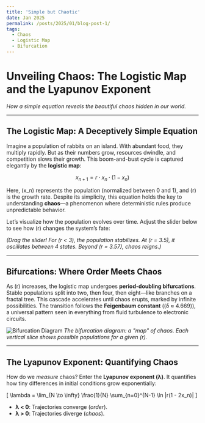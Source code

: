```yaml
---
title: 'Simple but Chaotic'
date: Jan 2025
permalink: /posts/2025/01/blog-post-1/
tags:
  - Chaos
  - Logistic Map
  - Bifurcation
---
```

# Unveiling Chaos: The Logistic Map and the Lyapunov Exponent

*How a simple equation reveals the beautiful chaos hidden in our world.*

---

## **The Logistic Map: A Deceptively Simple Equation**

Imagine a population of rabbits on an island. With abundant food, they multiply rapidly. But as their numbers grow, resources dwindle, and competition slows their growth. This boom-and-bust cycle is captured elegantly by the **logistic map**:

$$x_{n+1} = r \cdot x_n \cdot (1 - x_n)$$

Here, \(x_n\) represents the population (normalized between 0 and 1), and \(r\) is the growth rate. Despite its simplicity, this equation holds the key to understanding **chaos**—a phenomenon where deterministic rules produce unpredictable behavior.

Let’s visualize how the population evolves over time. Adjust the slider below to see how \(r\) changes the system’s fate:

*(Drag the slider! For \(r < 3\), the population stabilizes. At \(r = 3.5\), it oscillates between 4 states. Beyond \(r = 3.57\), chaos reigns.)*

---

## **Bifurcations: Where Order Meets Chaos**

As \(r\) increases, the logistic map undergoes **period-doubling bifurcations**. Stable populations split into two, then four, then eight—like branches on a fractal tree. This cascade accelerates until chaos erupts, marked by infinite possibilities. The transition follows the **Feigenbaum constant** (\(δ ≈ 4.669\)), a universal pattern seen in everything from fluid turbulence to electronic circuits.

![Bifurcation Diagram](https://upload.wikimedia.org/wikipedia/commons/5/50/Logistic_Bifurcation_map_High_Resolution.png)
*The bifurcation diagram: a "map" of chaos. Each vertical slice shows possible populations for a given \(r\).*

---

## **The Lyapunov Exponent: Quantifying Chaos**

How do we *measure* chaos? Enter the **Lyapunov exponent (λ)**. It quantifies how tiny differences in initial conditions grow exponentially:

\[
\lambda = \lim_{N \to \infty} \frac{1}{N} \sum_{n=0}^{N-1} \ln |r(1 - 2x_n)|
\]

- **λ < 0**: Trajectories converge (*order*).
- **λ > 0**: Trajectories diverge (*chaos*).

